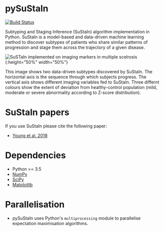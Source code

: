 pySuStaIn
============

[![Build Status](https://travis-ci.org/ucl-pond/pySuStaIn.svg?branch=dev)](https://travis-ci.org/ucl-pond/pySuStaIn)

Subtyping and Staging Inference (SuStaIn) algorithm implementation in Python. SuStaIn is a model-based and data-driven machine learning method to 
discover subtypes of patients who share similar patterns of progression and stage them across the trajectory of a given disease.

![SuSTaIn implemented on imaging markers in multiple scelrosis](https://raw.githubusercontent.com/ucl-pond/pySuStaIn/dev/sustain.png){:height="50%" width="50%"}

This image shows two data-driven subtypes discovered by SuStaIn. The horizontal axis is the sequence through which subjects progress. The vertical axis shows different imaging variables fed to SuStaIn. Three differnt colours show the extent of deviation from healthy-control population (mild, moderate or severe abnormality according to Z-score distribution). 

SuStaIn papers
============

If you use SuStaIn please cite the following paper:

- [Young et al. 2018](https://doi.org/10.1038/s41467-018-05892-0)

Dependencies
============
- Python >= 3.5 
- [NumPy](https://github.com/numpy/numpy)
- [SciPy](https://github.com/scipy/scipy)
- [Matplotlib](https://github.com/matplotlib/matplotlib)

Parallelisation
===============
- pySuStaIn uses Python's `multiprocessing` module to parallelise expectation maximisation algorithms.
